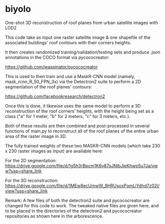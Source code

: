 # biyolo
One-shot 3D reconstruction of roof planes from urban satellite images with LOD2

This code take as input one raster satellite image & one shapefile of the associated buildings' roof contours with their corners heights. 

It then creates randomized training/validation/testing sets and produce .json annotations in the COCO format via pycococreator: 

https://github.com/waspinator/pycococreator

This is used to then train and use a MaskR-CNN model (namely, mask_rcnn_R_50_FPN_3x) via the Detectron2 suite to perform a 2D segmentation of the roof planes' contours: 

https://github.com/facebookresearch/detectron2

Once this is done, it likewise uses the same model to perform a 3D reconstruction of the roof corners' heights, with the height being set as a class ("a" for 1 meter, "b" for 2 meters, "c" for 3 meters, etc.). 

Both of these results are then combined and post-processed in several functions of main.py to reconstruct all of the roof planes of the entire urban area of the raster image in 3D. 

The fully trained weights of these two MASKR-CNN models (which take 230 x 230 raster images as input) are available here:

For the 2D segmentation: https://drive.google.com/file/d/1g5h3rBpcm1K6v87sJNlbJieKhwp5u7Ja/view?usp=share_link

For the 3D reconstruction: https://drive.google.com/file/d/1MEw8ecUmwW_9HRUsoxPomLiYdhd7z02l/view?usp=share_link

Remark: A few files of both the detectron2 suite and pycococreator are changed for this code to work. The tweaked native files are given here, and to be placed in the directories of the detectron2 and pycococreator repositories as shown here in the arborescence. 

